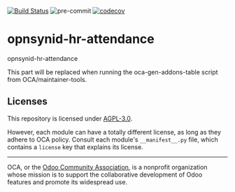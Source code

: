 [![Build Status](https://travis-ci.com/open-synergy/opnsynid-hr-attendance.svg?branch=14.0)](https://travis-ci.com/open-synergy/opnsynid-hr-attendance)
![pre-commit](https://github.com/open-synergy/opnsynid-hr-attendance/actions/workflows/pre-commit.yml/badge.svg)
[![codecov](https://codecov.io/gh/open-synergy/opnsynid-hr-attendance/branch/14.0/graph/badge.svg)](https://codecov.io/gh/open-synergy/opnsynid-hr-attendance)

<!-- /!\ do not modify above this line -->

# opnsynid-hr-attendance

opnsynid-hr-attendance

<!-- /!\ do not modify below this line -->

<!-- prettier-ignore-start -->

[//]: # (addons)

This part will be replaced when running the oca-gen-addons-table script from OCA/maintainer-tools.

[//]: # (end addons)

<!-- prettier-ignore-end -->

## Licenses

This repository is licensed under [AGPL-3.0](LICENSE).

However, each module can have a totally different license, as long as they adhere to OCA
policy. Consult each module's `__manifest__.py` file, which contains a `license` key
that explains its license.

----

OCA, or the [Odoo Community Association](http://odoo-community.org/), is a nonprofit
organization whose mission is to support the collaborative development of Odoo features
and promote its widespread use.
